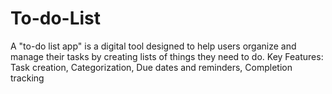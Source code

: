 # To-do-List
A "to-do list app" is a digital tool designed to help users organize and manage their tasks by creating lists of things they need to do.
Key Features: Task creation, Categorization, Due dates and reminders, Completion tracking
